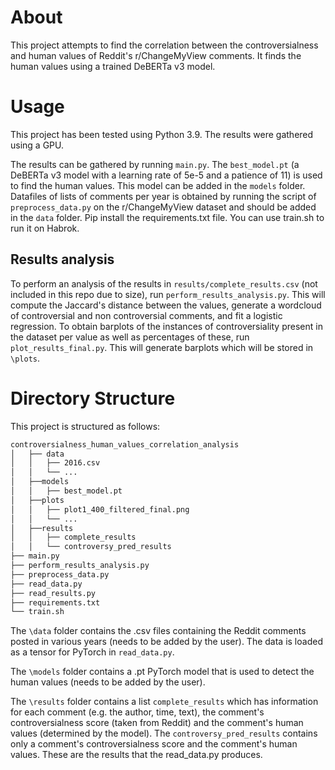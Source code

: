 # About
This project attempts to find the correlation between the controversialness and human values of Reddit's r/ChangeMyView comments. It finds the human values using a trained DeBERTa v3 model.

# Usage
This project has been tested using Python 3.9. The results were gathered using a GPU. 

The results can be gathered by running `main.py`. The `best_model.pt` (a DeBERTa v3 model with a learning rate of 5e-5 and a patience of 11) is used to find the human values. This model can be added in the `models` folder. Datafiles of lists of comments per year is obtained by running the script of `preprocess_data.py` on the r/ChangeMyView dataset and should be added in the `data` folder. Pip install the requirements.txt file. You can use train.sh to run it on Habrok.

## Results analysis
To perform an analysis of the results in `results/complete_results.csv` (not included in this repo due to size), run `perform_results_analysis.py`. This will compute the Jaccard's distance between the values, generate a wordcloud of controversial and non controversial comments, and fit a logistic regression. 
To obtain barplots of the instances of controversiality present in the dataset per value as well as percentages of these, run `plot_results_final.py`. This will generate barplots which will be stored in `\plots`.
# Directory Structure

This project is structured as follows:
```bash
controversialness_human_values_correlation_analysis
│   ├── data
│   │   ├── 2016.csv
│   │   └── ...
│   ├──models
│   │   ├── best_model.pt
│   ├──plots
│   │   ├── plot1_400_filtered_final.png
│   │   └── ...
│   ├──results
│   │   ├── complete_results
│   │   └── controversy_pred_results
├── main.py
├── perform_results_analysis.py
├── preprocess_data.py
├── read_data.py
├── read_results.py
├── requirements.txt
└── train.sh
```

The `\data` folder contains the .csv files containing the Reddit comments posted in various years (needs to be added by the user). The data is loaded as a tensor for PyTorch in `read_data.py`.

The `\models` folder contains a .pt PyTorch model that is used to detect the human values (needs to be added by the user).

The `\results` folder contains a list `complete_results` which has information for each comment (e.g. the author, time, text), the comment's controversialness score (taken from Reddit) and the comment's human values (determined by the model). The `controversy_pred_results` contains only a comment's controversialness score and the comment's human values. These are the results that the read_data.py produces.


